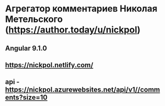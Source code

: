 # Агрегатор комментариев Николая Метельского (https://author.today/u/nickpol)

## Angular 9.1.0
## https://nickpol.netlify.com/
## api - https://nickpol.azurewebsites.net/api/v1//comments?size=10

